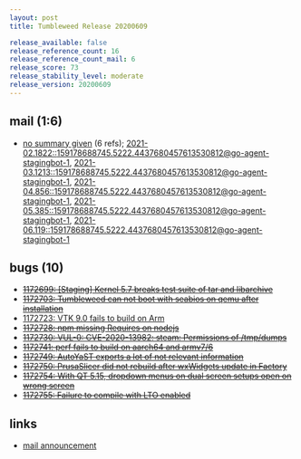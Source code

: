 ```yaml
---
layout: post
title: Tumbleweed Release 20200609

release_available: false
release_reference_count: 16
release_reference_count_mail: 6
release_score: 73
release_stability_level: moderate
release_version: 20200609
---
```


## mail (1:6)

- [no summary given](https://lists.opensuse.org/archives/list/factory@lists.opensuse.org/thread/3EU6E7KIFIDY5XNNXF2S5UZWZQQ7CARL) (6 refs); [2021-02.1822::<159178688745.5222.4437680457613530812@go-agent-stagingbot-1>](https://lists.opensuse.org/archives/list/factory@lists.opensuse.org/thread/3EU6E7KIFIDY5XNNXF2S5UZWZQQ7CARL), [2021-03.1213::<159178688745.5222.4437680457613530812@go-agent-stagingbot-1>](https://lists.opensuse.org/archives/list/factory@lists.opensuse.org/thread/3EU6E7KIFIDY5XNNXF2S5UZWZQQ7CARL), [2021-04.856::<159178688745.5222.4437680457613530812@go-agent-stagingbot-1>](https://lists.opensuse.org/archives/list/factory@lists.opensuse.org/thread/3EU6E7KIFIDY5XNNXF2S5UZWZQQ7CARL), [2021-05.385::<159178688745.5222.4437680457613530812@go-agent-stagingbot-1>](https://lists.opensuse.org/archives/list/factory@lists.opensuse.org/thread/3EU6E7KIFIDY5XNNXF2S5UZWZQQ7CARL), [2021-06.119::<159178688745.5222.4437680457613530812@go-agent-stagingbot-1>](https://lists.opensuse.org/archives/list/factory@lists.opensuse.org/thread/3EU6E7KIFIDY5XNNXF2S5UZWZQQ7CARL)

## bugs (10)

<!--more-->

- ~~[1172699: \[Staging\] Kernel 5.7 breaks test suite of tar and libarchive](https://bugzilla.opensuse.org/show_bug.cgi?id=1172699)~~
- ~~[1172703: Tumbleweed can not boot with seabios on qemu after installation](https://bugzilla.opensuse.org/show_bug.cgi?id=1172703)~~
- [1172723: VTK 9.0 fails to build on Arm](https://bugzilla.opensuse.org/show_bug.cgi?id=1172723)
- ~~[1172728: npm missing Requires on nodejs](https://bugzilla.opensuse.org/show_bug.cgi?id=1172728)~~
- ~~[1172730: VUL-0: CVE-2020-13982: steam:  Permissions of /tmp/dumps](https://bugzilla.opensuse.org/show_bug.cgi?id=1172730)~~
- ~~[1172741: perf fails to build on aarch64 and armv7/6](https://bugzilla.opensuse.org/show_bug.cgi?id=1172741)~~
- ~~[1172749: AutoYaST exports a lot of not relevant information](https://bugzilla.opensuse.org/show_bug.cgi?id=1172749)~~
- ~~[1172750: PrusaSlicer did not rebuild after wxWidgets update in Factory](https://bugzilla.opensuse.org/show_bug.cgi?id=1172750)~~
- ~~[1172754: With QT 5.15, dropdown menus on dual screen setups open on wrong screen](https://bugzilla.opensuse.org/show_bug.cgi?id=1172754)~~
- ~~[1172755: Failure to compile with LTO enabled](https://bugzilla.opensuse.org/show_bug.cgi?id=1172755)~~



## links

- [mail announcement](https://lists.opensuse.org/archives/list/factory@lists.opensuse.org/thread/3EU6E7KIFIDY5XNNXF2S5UZWZQQ7CARL)
